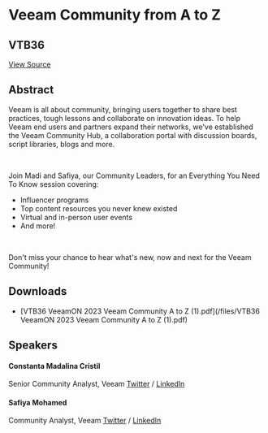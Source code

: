 # Veeam Community from A to Z
## VTB36
[View Source](https://connect.veeam.com/flow/veeam/veeamon2023/attendeeportal/page/sessioncatalog/session/1678929271382001s9ty)

## Abstract
Veeam is all about community, bringing users together to share best practices, tough lessons and collaborate on innovation ideas. To help Veeam end users and partners expand their networks, we've established the Veeam Community Hub, a collaboration portal with discussion boards, script libraries, blogs and more.

 

Join Madi and Safiya, our Community Leaders, for an Everything You Need To Know session covering:


- Influencer programs
- Top content resources you never knew existed
- Virtual and in-person user events
- And more!


 

Don't miss your chance to hear what's new, now and next for the Veeam Community!


## Downloads
- [VTB36 VeeamON 2023 Veeam Community A to Z (1).pdf](/files/VTB36 VeeamON 2023 Veeam Community A to Z (1).pdf)

## Speakers
#### Constanta Madalina Cristil
Senior Community Analyst, Veeam
[Twitter](https://twitter.com/MadiCristil) / [LinkedIn](https://www.linkedin.com/in/madalina-cristil-59059814/)
#### Safiya Mohamed
Community Analyst, Veeam
[Twitter](https://twitter.com/safiomo) / [LinkedIn](https://www.linkedin.com/in/safiya-mohamed-341671233)
